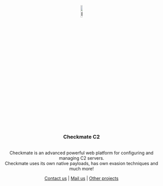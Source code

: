 <h3 align="center"><img src="https://avatars.githubusercontent.com/u/125822690?s=400&u=d935b9bdb4b74b61fc553a85cc071c27e22e2cc9&v=4" alt="logo" width="10%"></h3>

<h3 align="center"><strong>Checkmate C2</strong></h4>

<p align="center">
    <br>Checkmate is an advanced powerful web platform for configuring and managing C2 servers.
    <br>Checkmate uses its own native payloads, has own evasion techniques and much more!
    <br>
    <p align="center"><a href="https://entysec.com">Contact us</a> | <a href="mailto:entysec@gmail.com?subject=Checkmate C2&body=Your question here...">Mail us</a> | <a href="https://github.com/orgs/EntySec/repositories">Other projects</a><p>
</p>
